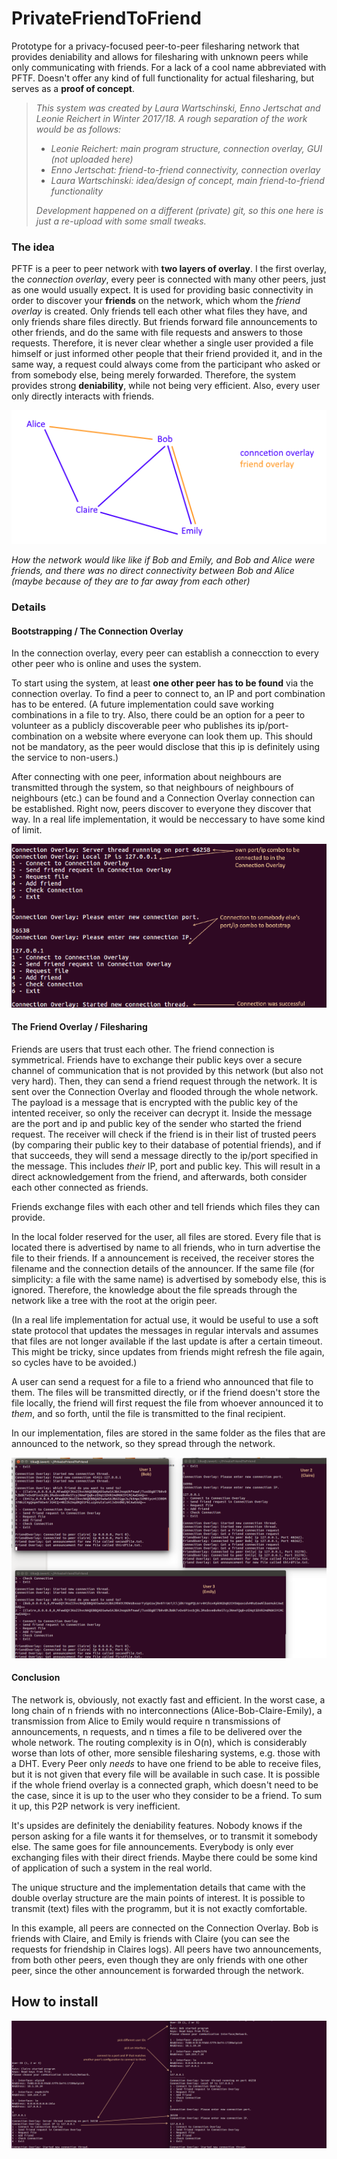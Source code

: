 # PrivateFriendToFriend
Prototype for a privacy-focused peer-to-peer filesharing network that provides deniability and allows for filesharing with unknown peers while only communicating with friends. For a lack of a cool name abbreviated with PFTF.
Doesn't offer any kind of full functionality for actual filesharing, but serves as a **proof of concept**.


>*This system was created by Laura Wartschinski, Enno Jertschat and Leonie Reichert in Winter 2017/18. A rough separation of the work would be as follows:*
>* *Leonie Reichert: main program structure, connection overlay, GUI (not uploaded here)*   
>* *Enno Jertschat: friend-to-friend connectivity, connection overlay*
>* *Laura Wartschinski: idea/design of concept, main friend-to-friend functionality*
>
>*Development happened on a different (private) git, so this one here is just a re-upload with some small tweaks.*


### The idea ###

PFTF is a peer to peer network with **two layers of overlay**.
I the first overlay, the *connection overlay*, every peer is connected with many other peers, just as one would usually expect.
It is used for providing basic connectivity in order to discover your **friends** on the network, which whom the *friend overlay* is created. Only friends tell each other
what files they have, and only friends share files directly. But friends forward file announcements to other friends, and do the 
same with file requests and answers to those requests. Therefore, it is never clear whether a single user provided a file himself
or just informed other people that their friend provided it, and in the same way, a request could always come from the participant who asked
or from somebody else, being merely forwarded. Therefore, the system provides strong **deniability**, while not being very efficient. Also, every
user only directly interacts with friends.

![overlay structure](https://github.com/LauraWartschinski/PrivateFriendToFriend/blob/master/doku/overlays.png)

*How the network would like like if Bob and Emily, and Bob and Alice were friends, and there was no direct connectivity between Bob and Alice (maybe because of they are to far away from each other)*

### Details ###


#### Bootstrapping / The Connection Overlay ####
In the connection overlay, every peer can establish a connecction to every other peer who is online and uses the system.

To start using the system, at least **one other peer has to be found** via the connection overlay. To find a peer to connect to,
an IP and port combination has to be entered. (A future implementation could save working combinations in a file to try.
Also, there could be an option for a peer to volunteer as a publicly discoverable peer who publishes its ip/port-combination on
a website where everyone can look them up. This should not be mandatory, as the peer would disclose that this ip
is definitely using the service to non-users.)

After connecting with one peer, information about neighbours are transmitted through the system, so that neighbours of neighbours of neighbours (etc.)
can be found and a Connection Overlay connection can be established. Right now, peers discover to everyone they discover that way. In a  real life implementation, it would be neccessary to have some kind of limit.

![example of bootstrapping](https://github.com/LauraWartschinski/PrivateFriendToFriend/blob/master/doku/bootstrap.png)

#### The Friend Overlay / Filesharing ####

Friends are users that trust each other. The friend connection is symmetrical. Friends have to exchange their public keys over a secure channel of communication that is not provided by this network (but also not very hard). Then, they can send a friend request through the network. It is sent over the Connection Overlay and flooded through the whole network. The payload is a message that is encrypted with the public key of the intented receiver, so only the receiver can decrypt it. Inside the message are the port and ip and public key of the sender who started the friend request. The receiver will check if the friend is in their list of trusted peers (by comparing their public key to their database of potential friends), and if that succeeds, they will send a message directly to the ip/port specified in the message. This includes *their* IP, port and public key. This will result in a direct acknowledgement from the friend, and afterwards, both consider each other connected as friends.

Friends exchange files with each other and tell friends which files they can provide. 

In the local folder reserved for the user, all files are stored. Every file that is located there is advertised by name to all friends, who in turn advertise the file to their friends. If a announcement is received, the receiver stores the filename and the connection details of the announcer. If the same file (for simplicity: a file with the same name) is advertised by somebody else, this is ignored. Therefore, the knowledge about the file spreads through the network like a tree with the root at the origin peer.

(In a real life implementation for actual use, it would be useful to use a soft state protocol that updates the messages in regular intervals and assumes that files are not longer available if the last update is after a certain timeout. This might be tricky, since updates from friends might refresh the file again, so cycles have to be avoided.)

A user can send a request for a file to a friend who announced that file to them. The files will be transmitted directly, or if the friend doesn't store the file locally, the friend will first request the file from whoever announced it to *them*, and so forth, until the file is transmitted to the final recipient.

In our implementation, files are stored in the same folder as the files that are announced to the network, so they spread through the network.


![example of three connected peers](https://github.com/LauraWartschinski/PrivateFriendToFriend/blob/master/doku/threesome.png)

#### Conclusion ####

The network is, obviously, not exactly fast and efficient. In the worst case, a long chain of n friends with no interconnections (Alice-Bob-Claire-Emily), a transmission from Alice to Emily would require n transmissions of announcements, n requests, and n times a file to be delivered over the whole network. The routing complexity is in O(n), which is considerably worse than lots of other, more sensible filesharing systems, e.g. those with a DHT. Every Peer only *needs* to have one friend to be able to receive files, but it is not given that every file will be available in such case. It is possible if the whole friend overlay is a connected graph, which doesn't need to be the case, since it is up to the user who they consider to be a friend. To sum it up, this P2P network is very inefficient.

It's upsides are definitely the deniability features. Nobody knows if the person asking for a file wants it for themselves, or to transmit it somebody else. The same goes for file announcements. Everybody is only ever exchanging files with their direct friends. Maybe there could be some kind of application of such a system in the real world.

The unique structure and the implementation details that came with the double overlay structure are the main points of interest. It is possible to transmit (text) files with the programm, but it is not exactly comfortable.

In this example, all peers are connected on the Connection Overlay. Bob is friends with Claire, and Emily is friends with Claire (you can see the requests for friendship in Claires logs). All peers have two announcements, from both other peers, even though they are only friends with one other peer, since the other announcement is forwarded through the network.

## How to install ##


![example of setup](https://github.com/LauraWartschinski/PrivateFriendToFriend/blob/master/doku/setup.png)
